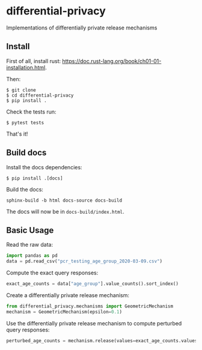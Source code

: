 # differential-privacy
Implementations of differentially private release mechanisms

## Install

First of all, install rust: https://doc.rust-lang.org/book/ch01-01-installation.html.

Then:

```
$ git clone
$ cd differential-privacy
$ pip install .
```

Check the tests run:

```
$ pytest tests
```

That's it!

## Build docs

Install the docs dependencies:

```
$ pip install .[docs]
```

Build the docs:

```
sphinx-build -b html docs-source docs-build
```

The docs will now be in `docs-build/index.html`.

## Basic Usage
Read the raw data:
```python
import pandas as pd
data = pd.read_csv("pcr_testing_age_group_2020-03-09.csv")
```

Compute the exact query responses:
```python
exact_age_counts = data["age_group"].value_counts().sort_index()
```

Create a differentially private release mechanism:
```python
from differential_privacy.mechanisms import GeometricMechanism
mechanism = GeometricMechanism(epsilon=0.1)
```

Use the differentially private release mechanism to compute perturbed query responses:
```python
perturbed_age_counts = mechanism.release(values=exact_age_counts.values)
```
